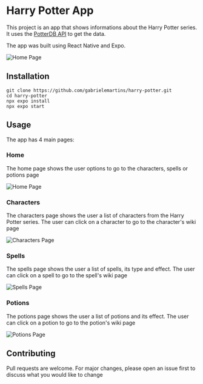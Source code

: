 # Harry Potter App

This project is an app that shows informations about the Harry Potter series. It uses the [PotterDB API](https://github.com/danielschuster-muc/potter-db) to get the data.

The app was built using React Native and Expo.

![Home Page](https://i.ibb.co/0n1FxQ5/Home-page.png)

## Installation

```
git clone https://github.com/gabrielemartins/harry-potter.git
cd harry-potter
npx expo install
npx expo start
```

## Usage
The app has 4 main pages:

### Home
The home page shows the user options to go to the characters, spells or potions page

![Home Page](https://i.ibb.co/0n1FxQ5/Home-page.png)

### Characters
The characters page shows the user a list of characters from the Harry Potter series. The user can click on a character to go to the character's wiki page

![Characters Page](https://i.ibb.co/dB4V6WD/Characters-page.png)

### Spells
The spells page shows the user a list of spells, its type and effect. The user can click on a spell to go to the spell's wiki page

![Spells Page](https://i.ibb.co/n7VQTZt/Spells-page.png)

### Potions
The potions page shows the user a list of potions and its effect. The user can click on a potion to go to the potion's wiki page

![Potions Page](https://i.ibb.co/G00J4NM/Potions-page.png)

## Contributing

Pull requests are welcome. For major changes, please open an issue first to discuss what you would like to change